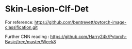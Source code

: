 # Skin-Lesion-Clf-Det


For reference: https://github.com/bentrevett/pytorch-image-classification.git


Further CNN reading : https://github.com/Harry24k/Pytorch-Basic/tree/master/Week8
